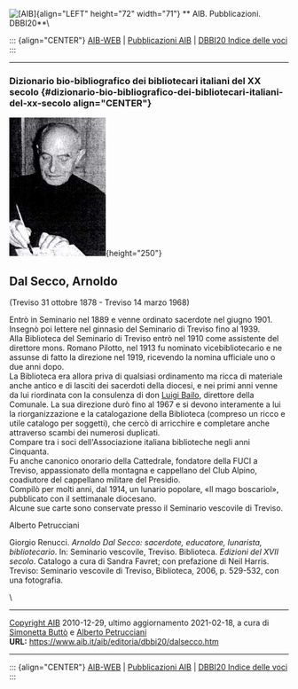 ![\[AIB\]](/aib/wi/aibv72.gif){align="LEFT" height="72" width="71"}
** AIB. Pubblicazioni. DBBI20**\

::: {align="CENTER"}
[AIB-WEB](/) \| [Pubblicazioni AIB](/pubblicazioni/) \| [DBBI20 Indice
delle voci](dbbi20.htm)
:::

------------------------------------------------------------------------

### Dizionario bio-bibliografico dei bibliotecari italiani del XX secolo {#dizionario-bio-bibliografico-dei-bibliotecari-italiani-del-xx-secolo align="CENTER"}

![\[Ritratto\]](dalsecco.jpg){height="250"}

## Dal Secco, Arnoldo

(Treviso 31 ottobre 1878 - Treviso 14 marzo 1968)

Entrò in Seminario nel 1889 e venne ordinato sacerdote nel giugno 1901.
Insegnò poi lettere nel ginnasio del Seminario di Treviso fino al 1939.\
Alla Biblioteca del Seminario di Treviso entrò nel 1910 come assistente
del direttore mons. Romano Pilotto, nel 1913 fu nominato
vicebibliotecario e ne assunse di fatto la direzione nel 1919, ricevendo
la nomina ufficiale uno o due anni dopo.\
La Biblioteca era allora priva di qualsiasi ordinamento ma ricca di
materiale anche antico e di lasciti dei sacerdoti della diocesi, e nei
primi anni venne da lui riordinata con la consulenza di don [Luigi
Bailo](bailo.htm), direttore della Comunale. La sua direzione durò fino
al 1967 e si devono interamente a lui la riorganizzazione e la
catalogazione della Biblioteca (compreso un ricco e utile catalogo per
soggetti), che cercò di arricchire e completare anche attraverso scambi
dei numerosi duplicati.\
Compare tra i soci dell\'Associazione italiana biblioteche negli anni
Cinquanta.\
Fu anche canonico onorario della Cattedrale, fondatore della FUCI a
Treviso, appassionato della montagna e cappellano del Club Alpino,
coadiutore del cappellano militare del Presidio.\
Compilò per molti anni, dal 1914, un lunario popolare, «Il mago
boscariol», pubblicato con il settimanale diocesano.\
Alcune sue carte sono conservate presso il Seminario vescovile di
Treviso.

Alberto Petrucciani

Giorgio Renucci. *Arnoldo Dal Secco: sacerdote, educatore, lunarista,
bibliotecario*. In: Seminario vescovile, Treviso. Biblioteca. *Edizioni
del XVII secolo*. Catalogo a cura di Sandra Favret; con prefazione di
Neil Harris. Treviso: Seminario vescovile di Treviso, Biblioteca, 2006,
p. 529-532, con una fotografia.

\

------------------------------------------------------------------------

[Copyright AIB](/su-questo-sito/dichiarazione-di-copyright-aib-web/)
2010-12-29, ultimo aggiornamento 2021-02-18, a cura di [Simonetta
Buttò](/aib/redazione3.htm) e [Alberto
Petrucciani](/su-questo-sito/redazione-aib-web/)\
**URL:** https://www.aib.it/aib/editoria/dbbi20/dalsecco.htm

------------------------------------------------------------------------

::: {align="CENTER"}
[AIB-WEB](/) \| [Pubblicazioni AIB](/pubblicazioni/) \| [DBBI20 Indice
delle voci](dbbi20.htm)
:::
